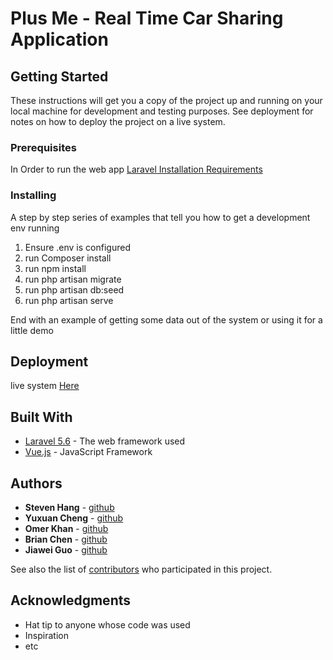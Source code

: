 # Plus Me - Real Time Car Sharing Application


## Getting Started

These instructions will get you a copy of the project up and running on your local machine for development and testing purposes. See deployment for notes on how to deploy the project on a live system.

### Prerequisites

In Order to run the web app
[Laravel Installation Requirements](https://laravel.com/docs/5.6/installation)

### Installing

A step by step series of examples that tell you how to get a development env running

1. Ensure .env is configured 
2. run Composer install
3. run npm install
4. run php artisan migrate 
5. run php artisan db:seed 
6. run php artisan serve


End with an example of getting some data out of the system or using it for a little demo

## Deployment

live system [Here]()

## Built With

* [Laravel 5.6](https://laravel.com/docs/5.6/releases#laravel-5.6) - The web framework used
* [Vue.js](https://vuejs.org/) - JavaScript Framework

## Authors

* **Steven Hang** - [github]()
* **Yuxuan Cheng**  - [github]()
* **Omer Khan**  - [github]()
* **Brian Chen** - [github]()
* **Jiawei Guo** - [github]()


See also the list of [contributors](https://github.com/your/project/contributors) who participated in this project.

## Acknowledgments

* Hat tip to anyone whose code was used
* Inspiration
* etc
